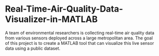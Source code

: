 # Real-Time-Air-Quality-Data-Visualizer-in-MATLAB
A team of environmental researchers is collecting real-time air quality data from various sensors deployed across a large metropolitan area. The goal of this project is to create a MATLAB tool that can visualize this live sensor data using a public dataset. 
